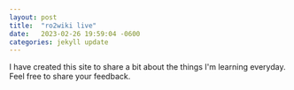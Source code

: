 ```yaml
---
layout: post
title:  "ro2wiki live"
date:   2023-02-26 19:59:04 -0600
categories: jekyll update
---
```


I have created this site to share a bit about the things I'm learning everyday.
Feel free to share your feedback. 
